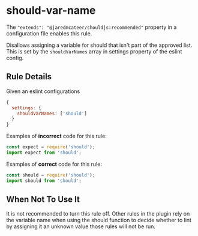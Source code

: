 # should-var-name

The `"extends": "@jaredmcateer/shouldjs:recommended"` property in a configuration file enables this rule.

Disallows assigning a variable for should that isn't part of the approved list. This is set by the `shouldVarNames` array in settings property of the eslint config.

## Rule Details

Given an eslint configurations

```js
{
  settings: {
    shouldVarNames: ['should']
  }
}
```

Examples of **incorrect** code for this rule:

```js
const expect = require('should');
import expect from 'should';
```

Examples of **correct** code for this rule:

```js
const should = require('should');
import should from 'should';
```

## When Not To Use It

It is not recommended to turn this rule off. Other rules in the plugin rely on the variable name when using the should function to decide whether to lint by assigning it an unknown value those rules will not be run.


